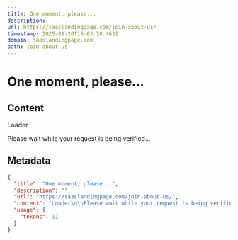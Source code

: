 ```yaml
---
title: One moment, please...
description: 
url: https://saaslandingpage.com/join-about-us/
timestamp: 2025-01-20T16:03:38.463Z
domain: saaslandingpage.com
path: join-about-us
---
```


# One moment, please...



## Content

Loader

Please wait while your request is being verified...

## Metadata

```json
{
  "title": "One moment, please...",
  "description": "",
  "url": "https://saaslandingpage.com/join-about-us/",
  "content": "Loader\n\nPlease wait while your request is being verified...",
  "usage": {
    "tokens": 11
  }
}
```
